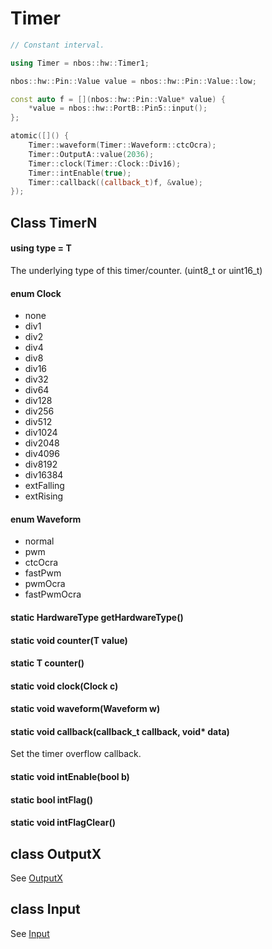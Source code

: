 # Timer

```c++
// Constant interval.

using Timer = nbos::hw::Timer1;

nbos::hw::Pin::Value value = nbos::hw::Pin::Value::low;

const auto f = [](nbos::hw::Pin::Value* value) {
    *value = nbos::hw::PortB::Pin5::input();
};

atomic([]() {
    Timer::waveform(Timer::Waveform::ctcOcra);
    Timer::OutputA::value(2036);
    Timer::clock(Timer::Clock::Div16);
    Timer::intEnable(true);
    Timer::callback((callback_t)f, &value);
});
```

## Class TimerN

#### using type = T
The underlying type of this timer/counter. (uint8_t or uint16_t)

#### enum Clock
* none
* div1
* div2
* div4
* div8
* div16
* div32
* div64
* div128
* div256
* div512
* div1024
* div2048
* div4096
* div8192
* div16384
* extFalling
* extRising

#### enum Waveform
* normal
* pwm
* ctcOcra
* fastPwm
* pwmOcra
* fastPwmOcra

#### static HardwareType getHardwareType()

#### static void counter(T value)

#### static T counter()

#### static void clock(Clock c)

#### static void waveform(Waveform w)

#### static void callback(callback_t callback, void\* data)
Set the timer overflow callback.

#### static void intEnable(bool b)

#### static bool intFlag()

#### static void intFlagClear()

## class OutputX
See [OutputX](output.md)

## class Input
See [Input](input.md)
